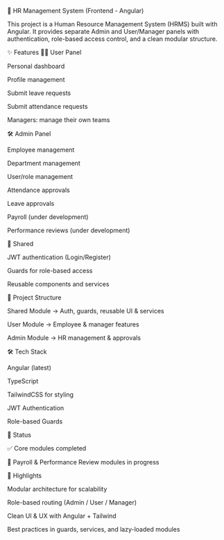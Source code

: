 🚀 HR Management System (Frontend - Angular)

This project is a Human Resource Management System (HRMS) built with Angular.
It provides separate Admin and User/Manager panels with authentication, role-based access control, and a clean modular structure.

✨ Features
👨‍💼 User Panel

Personal dashboard

Profile management

Submit leave requests

Submit attendance requests

Managers: manage their own teams

🛠️ Admin Panel

Employee management

Department management

User/role management

Attendance approvals

Leave approvals

Payroll (under development)

Performance reviews (under development)

🔑 Shared

JWT authentication (Login/Register)

Guards for role-based access

Reusable components and services

🧩 Project Structure

Shared Module → Auth, guards, reusable UI & services

User Module → Employee & manager features

Admin Module → HR management & approvals

🛠️ Tech Stack

Angular (latest)

TypeScript

TailwindCSS for styling

JWT Authentication

Role-based Guards

🚧 Status

✅ Core modules completed

🚀 Payroll & Performance Review modules in progress

📌 Highlights

Modular architecture for scalability

Role-based routing (Admin / User / Manager)

Clean UI & UX with Angular + Tailwind

Best practices in guards, services, and lazy-loaded modules
